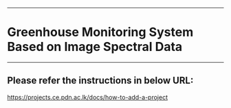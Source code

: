 ___
# Greenhouse Monitoring System Based on Image Spectral Data
___

## Please refer the instructions in below URL:

https://projects.ce.pdn.ac.lk/docs/how-to-add-a-project
